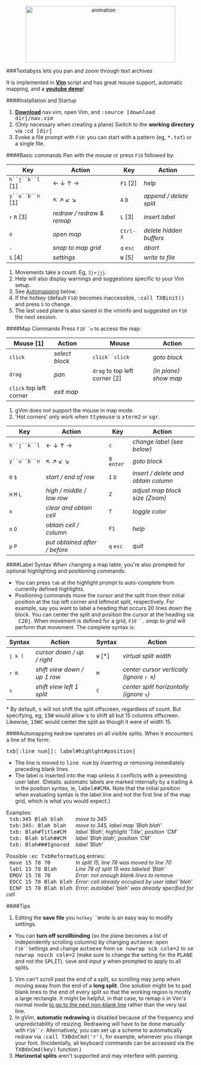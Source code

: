 <p align="center">
<img hspace='20' src="https://raw.github.com/q335r49/textabyss/gh-pages/images/textabyss-animation-optimized.gif" width="400" height="150" alt="animation"/>
</p>

###Textabyss lets you pan and zoom through text archives

It is implemented in **[Vim](http://www.vim.org)** script and has great mouse support, automatic mapping, and a **[youtube demo](http://www.youtube.com/watch?v=xkED6Mv_4bc)**!

####Installation and Startup
1. **[Download](https://raw.github.com/q335r49/textabyss/master/nav.vim)** nav.vim, open Vim, and <samp>:source [download dir]/nav.vim</samp>
1. (Only necessary when creating a plane) Switch to the **working directory** via <samp>:cd [dir]</samp> 
1. Evoke a file prompt with `F10`: you can start with a pattern (eg, <samp>*.txt</samp>) or a single file.

####Basic commands
Pan with the mouse or press `F10` followed by:

Key | Action | | Key | Action
----- | ----- | --- | --- | ---
`h``j``k``l` [1]| ← ↓ ↑ → | | `F1` [2] | *help*
`y``u``b``n` [1]| ↖ ↗ ↙ ↘  ||`A` `D` |*append / delete split*
`r` `R` [3]| *redraw / redraw & remap* | | `L` [3] | *insert label*
`o` | *open map* | | `Ctrl-X`| *delete hidden buffers*
`.` | *snap to map grid* | |`q` `esc` | *abort*
`S` [4] | *settings* | |`W` [5]| *write to file*
1. Movements take a count. Eg, `3j`=`jjj`.
1. Help will also display warnings and suggestions specific to your Vim setup.  
1. See [Automapping](#automapping) below.  
1. If the hotkey (default `F10`) becomes inaccessible, <samp>:call TXBinit()</samp> and press `S` to change.  
1. The last used plane is also saved in the viminfo and suggested on `F10` the next session.

####Map Commands
Press `F10``o` to access the map:

Mouse [1] | Action | | Mouse | Action
--- | --- | --- | --- | ---
`click`|*select block*||`click``click`|*goto block*
`drag` | *pan* | | `drag` to top left corner [2] | *(in plane) show map*
`click` top left corner|*exit map*|||
1. gVim does not support the mouse in map mode.  
2. 'Hot corners' only work when <samp>ttymouse</samp> is <samp>xterm2</samp> or <samp>sgr</samp>.

Key | Action | | Key | Action
--- | --- | --- | --- | ---
`h``j``k``l` | ← ↓ ↑ → | | `c` | *change label (see below)*
`y``u``b``n` | ↖ ↗ ↙ ↘  | | `g` `enter` | *goto block* 
`0` `$` | *start / end of row* | | `I` `D` | *insert / delete and obtain column*
`H` `M` `L` | *high / middle / low row* | | `Z` | *adjust map block size (Zoom)*
`x` | *clear and obtain cell* | | `T` | *toggle color*
`o` `O` | *obtain cell / column*| | `F1` |*help*
`p` `P` | *put obtained after / before*| |`q` `esc`|*quit*

####Label Syntax
When `c`hanging a map lable, you're also prompted for optional highlighting and positioning commands:

* You can press `tab` at the highlight prompt to auto-complete from currently defined highlights.
* Positioning commands move the cursor and the split from their initial position at the top left corner and leftmost split, respectively. For example, say you want to label a heading that occurs 20 lines down the block. You can center the split and position the cursor at the heading via <samp>&nbsp;C20j</samp>. When movement is defined for a grid, `F10``.` *snap to grid* will perform that movement. The complete syntax is:

Syntax | Action | | Syntax | Action
--- | --- | --- | --- | ---
<samp>j k l</samp>|*cursor down / up / right*| |<samp>W</samp> [\*] | *virtual split width*
<samp>r R</samp>|*shift view down / up 1 row*| |<samp>M</samp> | *center cursor vertically (ignore* <samp>r R</samp>*)*
<samp>s</samp>|*shift view left 1 split*| |<samp>C</samp> | *center split horizontally (ignore* <samp>s</samp>*)*
\* By default, <samp>s</samp> will not shift the split offscreen, regardless of count. But specifying, eg, <samp>15W</samp> would allow <samp>s</samp> to shift all but 15 columns offscreen. Likewise, <samp>15WC</samp> would center the split as though it were of width 15.

####Automapping
`R`edraw operates on all visible splits. When it encounters a line of the form:

<samp>txb[:line num][: label#highlght#position]</samp>

* The line is moved to <samp>line num</samp> by inserting or removing immediately preceding blank lines
* The label is inserted into the map unless it conflicts with a preexisting user label. (Details: automatic labels are marked internally by a trailing <samp>A</samp> in the position syntax, ie, <samp>label##CMA</samp>. Note that the initial position when evaluating syntax is the label line and not the first line of the map grid, which is what you would expect.)

Examples:  
<samp>&nbsp;txb:345 Blah blah&nbsp;&nbsp;&nbsp;&nbsp;</samp>*move to 345*  
<samp>&nbsp;txb:345: Blah blah&nbsp;&nbsp;&nbsp;</samp>*move to 345, label map 'Blah blah'*  
<samp>&nbsp;txb: Blah#Title#CM&nbsp;&nbsp;&nbsp;</samp>*label 'Blah', highlight 'Title', position 'CM'*  
<samp>&nbsp;txb: Blah blah##CM&nbsp;&nbsp;&nbsp;</samp>*label 'Blah blah', position 'CM'*  
<samp>&nbsp;txb: Blah###Ignored&nbsp;&nbsp;</samp>*label 'Blah'*

Possible <samp>:ec TxbReformatLog</samp> entries:  
<samp>&nbsp;move 15 78 70&nbsp;&nbsp;&nbsp;&nbsp;&nbsp;&nbsp;&nbsp;&nbsp;</samp>*In split 15, line 78 was moved to line 70*  
<samp>&nbsp;labl 15 78 Blah&nbsp;&nbsp;&nbsp;&nbsp;&nbsp;&nbsp;</samp>*Line 78 of split 15 was labeled 'Blah'*  
<samp>&nbsp;EMOV 15 78 70&nbsp;&nbsp;&nbsp;&nbsp;&nbsp;&nbsp;&nbsp;&nbsp;</samp>*Error: not enough blank lines to remove*  
<samp>&nbsp;EOCC 15 78 Blah bleh&nbsp;</samp>*Error: cell already occupied by user label 'bleh'*  
<samp>&nbsp;ECNF 15 78 Blah bleh&nbsp;</samp>*Error: autolabel 'bleh' was already specified for cell*  


####Tips
1. Editing the **save file** you `hotkey``W`rote is an easy way to modify settings.
* You can **turn off scrollbinding** (so the plane becomes a list of independently scrolling columns) by changing <samp>autoexe</samp>: open `F10``S`ettings and `c`hange <samp>autoexe</samp> from <samp>se nowrap scb cole=2</samp> to <samp>se nowrap noscb cole=2</samp> (make sure to change the setting for the <samp>PLANE</samp> and not the <samp>SPLIT</samp>). `S`ave and input <samp>y</samp> when prompted to apply to all splits.
1. Vim can't scroll past the end of a split, so scrolling may jump when moving away from the end of a **long split**. One solution might be to pad blank lines to the end of every split so that the working region is mostly a large rectangle. It might be helpful, in that case, to remap `G` in Vim's normal mode [to go to the next non-blank line](https://github.com/q335r49/textabyss/wiki/G-gg-remappings) rather than the very last line.
1. In gVim, **automatic redrawing** is disabled because of the frequency and unpredictability of resizing. Redrawing will have to be done manually with `F10``r`. Alternatively, you can set up a scheme to automatically redraw via <samp>:call TXBdoCmd('r')</samp>, for example, whenever you change your font. (Incidentally, all keyboard commands can be accessed via the <samp>TXBdoCmd(key)</samp> function.)
1. **Horizontal splits** aren't supported and may interfere with panning.
